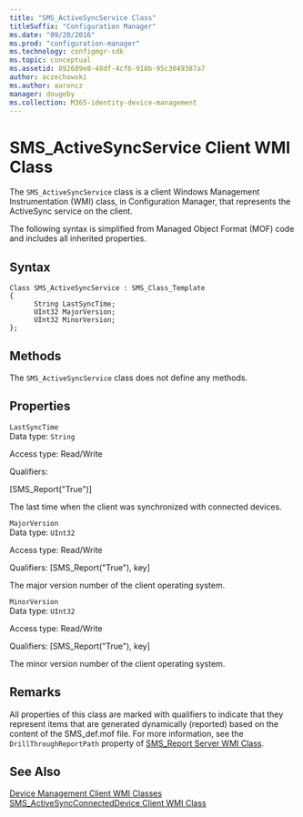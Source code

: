 ```yaml
---
title: "SMS_ActiveSyncService Class"
titleSuffix: "Configuration Manager"
ms.date: "09/20/2016"
ms.prod: "configuration-manager"
ms.technology: configmgr-sdk
ms.topic: conceptual
ms.assetid: 892689e8-48df-4cf6-918b-95c3049387a7
author: aczechowski
ms.author: aaroncz
manager: dougeby
ms.collection: M365-identity-device-management
---
```

# SMS_ActiveSyncService Client WMI Class
The `SMS_ActiveSyncService` class is a client Windows Management Instrumentation (WMI) class, in Configuration Manager, that represents the ActiveSync service on the client.  

 The following syntax is simplified from Managed Object Format (MOF) code and includes all inherited properties.  

## Syntax  

```  
Class SMS_ActiveSyncService : SMS_Class_Template  
{  
      String LastSyncTime;  
      UInt32 MajorVersion;  
      UInt32 MinorVersion;  
};  
```  

## Methods  
 The `SMS_ActiveSyncService` class does not define any methods.  

## Properties  
 `LastSyncTime`  
 Data type: `String`  

 Access type: Read/Write  

 Qualifiers:  

 [SMS_Report("True")]  

 The last time when the client was synchronized with connected devices.  

 `MajorVersion`  
 Data type: `UInt32`  

 Access type: Read/Write  

 Qualifiers: [SMS_Report("True"), key]  

 The major version number of the client operating system.  

 `MinorVersion`  
 Data type: `UInt32`  

 Access type: Read/Write  

 Qualifiers: [SMS_Report("True"), key]  

 The minor version number of the client operating system.  

## Remarks  
 All properties of this class are marked with qualifiers to indicate that they represent items that are generated dynamically (reported) based on the content of the SMS_def.mof file. For more information, see the `DrillThroughReportPath` property of [SMS_Report Server WMI Class](../../../../../develop/reference/misc/sms_report-server-wmi-class.md).  

## See Also  
 [Device Management Client WMI Classes](../../../../../develop/reference/core/clients/client-classes/device-management-client-wmi-classes.md)   
 [SMS_ActiveSyncConnectedDevice Client WMI Class](../../../../../develop/reference/core/clients/client-classes/sms_activesyncconnecteddevice-client-wmi-class.md)
